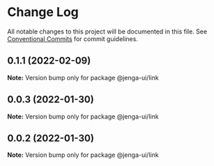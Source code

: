 # Change Log

All notable changes to this project will be documented in this file.
See [Conventional Commits](https://conventionalcommits.org) for commit guidelines.

## 0.1.1 (2022-02-09)

**Note:** Version bump only for package @jenga-ui/link

## 0.0.3 (2022-01-30)

**Note:** Version bump only for package @jenga-ui/link

## 0.0.2 (2022-01-30)

**Note:** Version bump only for package @jenga-ui/link
